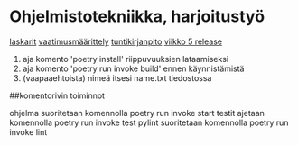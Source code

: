 # Ohjelmistotekniikka, harjoitustyö

[laskarit](./laskarit)
[vaatimusmäärittely](./dokumentaatio/vaatimusmaarittely.md)
[tuntikirjanpito](./dokumentaatio/tuntikirjanpito.md)
[viikko 5 release](https://github.com/tassu60kg/ot-harjoitustyo/releases)

1. aja komento 'poetry install' riippuvuuksien lataamiseksi
2. aja komento 'poetry run invoke build' ennen käynnistämistä
3. (vaapaaehtoista) nimeä itsesi name.txt tiedostossa

##komentorivin toiminnot

ohjelma suoritetaan komennolla
	poetry run invoke start
testit ajetaan komennolla
	poetry run invoke test
pylint suoritetaan komennolla
	poetry run invoke lint
